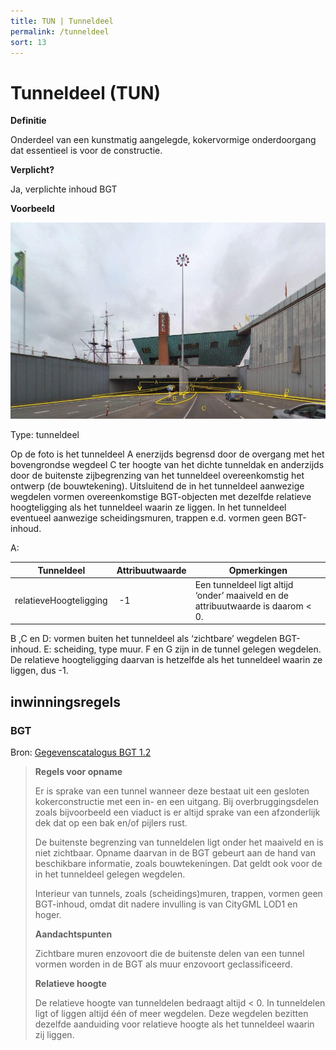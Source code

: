 ```yaml
---
title: TUN | Tunneldeel
permalink: /tunneldeel
sort: 13
---
```


Tunneldeel (TUN)
==========

**Definitie**

Onderdeel van een kunstmatig aangelegde, kokervormige onderdoorgang dat
essentieel is voor de constructie.

**Verplicht?** 

Ja, verplichte inhoud BGT

**Voorbeeld**

![Type: tunneldeel](media/4b436458d728a1832f3f02866884a927.jpg)

Type: tunneldeel

Op de foto is het tunneldeel A enerzijds begrensd door de overgang met het
bovengrondse wegdeel C ter hoogte van het dichte tunneldak en anderzijds door de
buitenste zijbegrenzing van het tunneldeel overeenkomstig het ontwerp (de
bouwtekening). Uitsluitend de in het tunneldeel aanwezige wegdelen vormen
overeenkomstige BGT-objecten met dezelfde relatieve hoogteligging als het
tunneldeel waarin ze liggen. In het tunneldeel eventueel aanwezige
scheidingsmuren, trappen e.d. vormen geen BGT-inhoud.

A:

| **Tunneldeel**         | **Attribuutwaarde** | **Opmerkingen**                                                                   |
|------------------------|---------------------|-----------------------------------------------------------------------------------|
| relatieveHoogteligging |  -1                 | Een tunneldeel ligt altijd ‘onder’ maaiveld en de attribuutwaarde is daarom \< 0. |

B ,C en D: vormen buiten het tunneldeel als ‘zichtbare’ wegdelen BGT-inhoud. E:
scheiding, type muur. F en G zijn in de tunnel gelegen wegdelen. De relatieve
hoogteligging daarvan is hetzelfde als het tunneldeel waarin ze liggen, dus -1.

inwinningsregels
----------------

### BGT

Bron: [Gegevenscatalogus BGT
1.2](https://docs.geostandaarden.nl/imgeo/catalogus/bgt/#objectafbakening-tunneldeel)

>   **Regels voor opname**
>   
>   Er is sprake van een tunnel wanneer deze bestaat uit een gesloten
>   kokerconstructie met een in- en een uitgang. Bij overbruggingsdelen zoals
>   bijvoorbeeld een viaduct is er altijd sprake van een afzonderlijk dek dat op
>   een bak en/of pijlers rust.
>   
>   De buitenste begrenzing van tunneldelen ligt onder het maaiveld en is niet
>   zichtbaar. Opname daarvan in de BGT gebeurt aan de hand van beschikbare
>   informatie, zoals bouwtekeningen. Dat geldt ook voor de in het tunneldeel
>   gelegen wegdelen.
>   
>   Interieur van tunnels, zoals (scheidings)muren, trappen, vormen geen
>   BGT-inhoud, omdat dit nadere invulling is van CityGML LOD1 en hoger.
>   
>   **Aandachtspunten**
>   
>   Zichtbare muren enzovoort die de buitenste delen van een tunnel vormen
>   worden in de BGT als muur enzovoort geclassificeerd.
>   
>   **Relatieve hoogte**
>   
>   De relatieve hoogte van tunneldelen bedraagt altijd \< 0. In tunneldelen
>   ligt of liggen altijd één of meer wegdelen. Deze wegdelen bezitten dezelfde
>   aanduiding voor relatieve hoogte als het tunneldeel waarin zij liggen.
